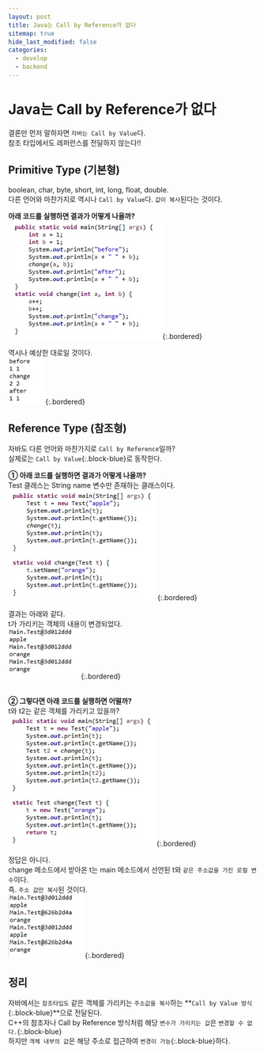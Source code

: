 ```yaml
---
layout: post
title: Java는 Call by Reference가 없다
sitemap: true
hide_last_modified: false
categories:
  - develop
  - backend
---
```


# Java는 Call by Reference가 없다
결론만 먼저 말하자면 `자바는 Call by Value`다.  
참조 타입에서도 레퍼런스를 전달하지 않는다!!  

## Primitive Type (기본형)
boolean, char, byte, short, int, long, float, double.  
다른 언어와 마찬가지로 역시나 `Call by Value`다. `값이 복사`된다는 것이다.  
  
**아래 코드를 실행하면 결과가 어떻게 나올까?**  
![](/assets/img/blog/develop/back/call-by-value/value1.jpg){:.bordered}  

역시나 예상한 대로일 것이다.  
![](/assets/img/blog/develop/back/call-by-value/value2.jpg){:.bordered}  

## Reference Type (참조형)
자바도 다른 언어와 마찬가지로 `Call by Reference`일까?  
실제로는 `Call by Value`{:.block-blue}로 동작한다.  

**① 아래 코드를 실행하면 결과가 어떻게 나올까?**  
Test 클래스는 String name 변수만 존재하는 클래스이다.  
![](/assets/img/blog/develop/back/call-by-value/value3.jpg){:.bordered}  

결과는 아래와 같다.  
t가 가리키는 객체의 내용이 변경되었다.  
![](/assets/img/blog/develop/back/call-by-value/value4.jpg){:.bordered}  
<br>

**② 그렇다면 아래 코드를 실행하면 어떨까?**  
t와 t2는 같은 객체를 가리키고 있을까?  
![](/assets/img/blog/develop/back/call-by-value/value5.jpg){:.bordered}  

정답은 아니다.  
change 메소드에서 받아온 t는 main 메소드에서 선언된 t와 `같은 주소값을 가진 로컬 변수`이다.  
즉. `주소 값만 복사`된 것이다.  
![](/assets/img/blog/develop/back/call-by-value/value6.jpg){:.bordered}  

## 정리
자바에서는 `참조타입도` 같은 객체를 가리키는 `주소값을 복사`하는 **`Call by Value 방식`{:.block-blue}**으로 전달된다.  
C++의 참조자나 Call by Reference 방식처럼 해당 `변수가 가리키는 값`은 `변경할 수 없다.`{:.block-blue}  
하지만 `객체 내부의 값`은 해당 주소로 접근하여 `변경이 가능`{:.block-blue}하다.